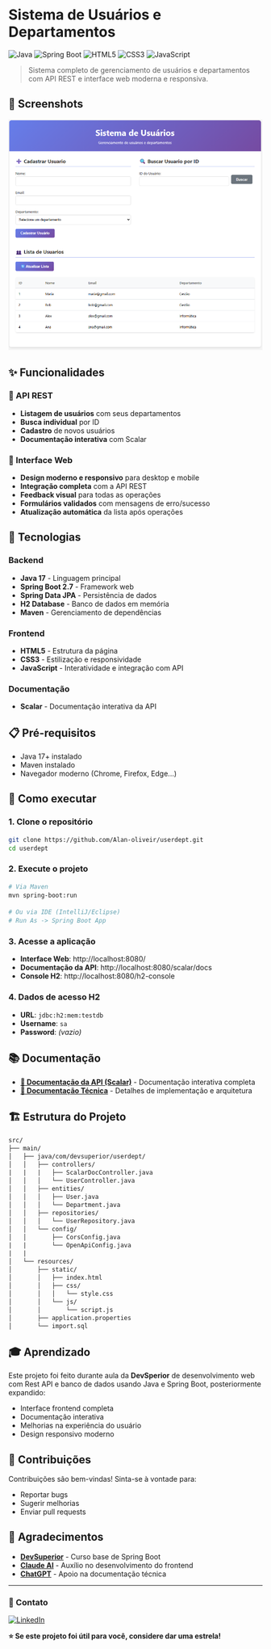 # Sistema de Usuários e Departamentos

![Java](https://img.shields.io/badge/Java-17-blue?logo=java)
![Spring Boot](https://img.shields.io/badge/Spring--Boot-2.7-green?logo=spring)
![HTML5](https://img.shields.io/badge/HTML5-E34F26?logo=html5&logoColor=white)
![CSS3](https://img.shields.io/badge/CSS3-1572B6?logo=css3&logoColor=white)
![JavaScript](https://img.shields.io/badge/JavaScript-F7DF1E?logo=javascript&logoColor=black)

> Sistema completo de gerenciamento de usuários e departamentos com API REST e interface web moderna e responsiva.

## 📸 Screenshots

![Interface do Sistema](https://github.com/Alan-oliveir/userdept/blob/main/images/screenshot.png)

## ✨ Funcionalidades

### 🔧 API REST
- **Listagem de usuários** com seus departamentos
- **Busca individual** por ID
- **Cadastro** de novos usuários
- **Documentação interativa** com Scalar

### 🎨 Interface Web
- **Design moderno e responsivo** para desktop e mobile
- **Integração completa** com a API REST
- **Feedback visual** para todas as operações
- **Formulários validados** com mensagens de erro/sucesso
- **Atualização automática** da lista após operações

## 🚀 Tecnologias

### Backend
- **Java 17** - Linguagem principal
- **Spring Boot 2.7** - Framework web
- **Spring Data JPA** - Persistência de dados
- **H2 Database** - Banco de dados em memória
- **Maven** - Gerenciamento de dependências

### Frontend
- **HTML5** - Estrutura da página
- **CSS3** - Estilização e responsividade
- **JavaScript** - Interatividade e integração com API

### Documentação
- **Scalar** - Documentação interativa da API

## 📋 Pré-requisitos

- Java 17+ instalado
- Maven instalado
- Navegador moderno (Chrome, Firefox, Edge...)

## 🔧 Como executar

### 1. Clone o repositório
```bash
git clone https://github.com/Alan-oliveir/userdept.git
cd userdept
```

### 2. Execute o projeto
```bash
# Via Maven
mvn spring-boot:run

# Ou via IDE (IntelliJ/Eclipse)
# Run As -> Spring Boot App
```

### 3. Acesse a aplicação
- **Interface Web**: http://localhost:8080/
- **Documentação da API**: http://localhost:8080/scalar/docs
- **Console H2**: http://localhost:8080/h2-console

### 4. Dados de acesso H2
- **URL**: `jdbc:h2:mem:testdb`
- **Username**: `sa`
- **Password**: *(vazio)*

## 📚 Documentação

- **[📖 Documentação da API (Scalar)](http://localhost:8080/scalar/docs)** - Documentação interativa completa
- **[🔧 Documentação Técnica](docs/)** - Detalhes de implementação e arquitetura

## 🏗️ Estrutura do Projeto

```
src/
├── main/
│   ├── java/com/devsuperior/userdept/
│   │   ├── controllers/
|   |   |   ├── ScalarDocController.java
│   │   │   └── UserController.java
│   │   ├── entities/
│   │   │   ├── User.java
│   │   │   └── Department.java
│   │   ├── repositories/
│   │   │   └── UserRepository.java
│   │   └── config/
│   │       ├── CorsConfig.java
|   |       └── OpenApiConfig.java
|   |         
│   └── resources/
│       ├── static/
│       │   ├── index.html
│       │   ├── css/
│       │   │   └── style.css
│       │   └── js/
│       │       └── script.js
│       ├── application.properties
│       └── import.sql
```

## 🎓 Aprendizado

Este projeto foi feito durante aula da **DevSperior** de desenvolvimento web com Rest API e banco de dados usando Java e Spring Boot, posteriormente expandido:
- Interface frontend completa
- Documentação interativa
- Melhorias na experiência do usuário
- Design responsivo moderno

## 🤝 Contribuições

Contribuições são bem-vindas! Sinta-se à vontade para:
- Reportar bugs
- Sugerir melhorias
- Enviar pull requests

## 🙏 Agradecimentos

- **[DevSuperior](https://devsuperior.com.br)** - Curso base de Spring Boot
- **[Claude AI](https://claude.ai)** - Auxílio no desenvolvimento do frontend
- **[ChatGPT](https://openai.com/chatgpt)** - Apoio na documentação técnica

---

### 📧 Contato
[![LinkedIn](https://img.shields.io/badge/LinkedIn-0077B5?style=for-the-badge&logo=linkedin&logoColor=white)](https://www.linkedin.com/in/alan-ogoncalves)

**⭐ Se este projeto foi útil para você, considere dar uma estrela!**

